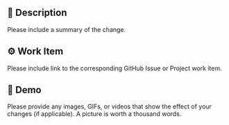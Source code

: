 ## :pencil: Description

Please include a summary of the change.

## :gear: Work Item

Please include link to the corresponding GitHub Issue or Project work item.

## :movie_camera: Demo

Please provide any images, GIFs, or videos that show the effect of your changes (if applicable). A picture is worth a thousand words.
